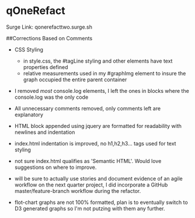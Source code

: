 # qOneRefact


Surge Link: qonerefacttwo.surge.sh

##Corrections Based on Comments
* CSS Styling
    - in style.css, the #tagLine styling and other elements have text properties defined
    - relative measurements used in my #graphImg element to insure the graph occupied the entire parent container

* I removed *most* console.log elements, I left the ones in blocks where the console.log was the only code

* All unnecessary comments removed, only comments left are explanatory

* HTML block appended using jquery are formatted for readability with newlines and indentation

* index.html indentation is improved, no h1,h2,h3... tags used for text styling

* not sure index.html qualifies as 'Semantic HTML'.  Would love suggestions on where to improve.

* will be sure to actually use stories and document evidence of an agile workflow on the next quarter project, I did incorporate a GitHub master/feature-branch workflow during the refactor.

* flot-chart graphs are not 100% formatted, plan is to eventually switch to D3 generated graphs so I'm not putzing with them any further.
